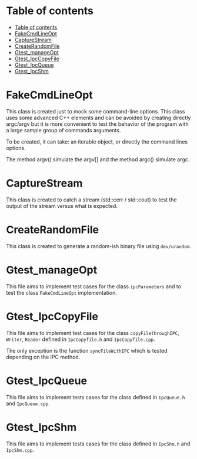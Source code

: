 # Table of contents
- [Table of contents](#table-of-contents)
- [FakeCmdLineOpt](#fakecmdlineopt)
- [CaptureStream](#capturestream)
- [CreateRandomFile](#createrandomfile)
- [Gtest_manageOpt](#gtest_manageopt)
- [Gtest_IpcCopyFile](#gtest_ipccopyfile)
- [Gtest_IpcQueue](#gtest_ipcqueue)
- [Gtest_IpcShm](#gtest_ipcshm)

# FakeCmdLineOpt

This class is created just to mock some command-line options. This class uses some advanced C++ elements and can be avoided by creating directly argc/argv but it is more convenient to test the behavior of the program with a large sample group of commands arguments.

To be created, it can take: an iterable object, or directly the command lines options.

The method argv() simulate the argv[] and the method argc() simulate argc.

# CaptureStream

This class is created to catch a stream (std::cerr / std::cout) to test the output of the stream versus what is expected.

# CreateRandomFile

This class is created to generate a random-ish binary file using `dev/urandom`. 

# Gtest_manageOpt

This file aims to implement test cases for the class `ipcParameters` and to test the class `FakeCmdLineOpt` implementation.

# Gtest_IpcCopyFile

This file aims to implement test cases for the class `copyFilethroughIPC`, `Writer`, `Reader` defined in `IpcCopyfile.h` and `IpcCopyfile.cpp`.

The only exception is the function `syncFileWithIPC` which is tested depending on the IPC method.

# Gtest_IpcQueue

This file aims to implement tests cases for the class defined in `IpcQueue.h` and `IpcQueue.cpp`.

# Gtest_IpcShm

This file aims to implement tests cases for the class defined in `IpcShm.h` and `IpcShm.cpp`.







